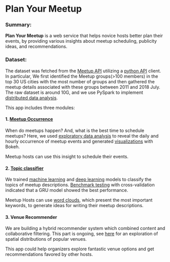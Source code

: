 # Plan Your Meetup

### Summary:

**Plan Your Meetup** is a web service that helps novice hosts better plan their events, by providing various insights about meetup scheduling, publicity ideas, and recommendations.

### Dataset:

The dataset was fetched from the [Meetup API][1] utilizing a [python API][2] client. In particular, We first identified the Meetup groups(>100 members) in the top 30 US cities with the most number of groups and then gathered the meetup details associated with these groups between 2011 and 2018 July. The raw dataset is around 10G, and we use PySpark to implement [distributed data analysis][12].

This app includes three modules:

#### 1. [Meetup Occurrence][4] 

When do meetups happen? And, what is the best time to schedule meetups? Here, we used [exploratory data analysis][3] to reveal the daily and hourly occurrence of meetup events and generated [visualizations][5] with Bokeh.

Meetup hosts can use this insight to schedule their events.

#### 2. [Topic classifier][9] 

We trained [machine learning][6] and [deep learning][7] models to classify the topics of meetup descriptions. [Benchmark testing][8] with cross-validation indicated that a GRU model showed the best performance.

Meetup Hosts can use [word clouds][10], which present the most important keywords, to generate ideas for writing their meetup descriptions.

#### 3. Venue Recommender

We are building a hybrid recommender system which combined content and collaborative filtering. This part is ongoing, see [here][11] for an exploration of spatial distributions of popular venues.

This app could help organizers explore fantastic venue options and get recommendations favored by other hosts.

[1]:https://www.meetup.com/meetup_api/
[2]:https://pypi.org/project/meetup-api/
[3]:https://github.com/narrow-street/plan-your-meetup/blob/master/app/EDA.py
[4]:https://narrow-street.github.io/plan-your-meetup/docs/occurrence.html
[5]:https://github.com/narrow-street/plan-your-meetup/blob/master/app/viz_EDA.py
[6]:https://github.com/narrow-street/plan-your-meetup/blob/master/app/sklearn_models.py
[7]:https://github.com/narrow-street/plan-your-meetup/blob/master/app/keras_models.py
[8]:https://github.com/narrow-street/plan-your-meetup/blob/master/app/topic_classifier.py
[9]:https://narrow-street.github.io/plan-your-meetup/docs/classification.html
[10]:https://github.com/narrow-street/plan-your-meetup/blob/master/app/viz_classification.py
[11]: https://narrow-street.github.io/plan-your-meetup/docs/venues.html
[12]:https://github.com/narrow-street/plan-your-meetup/blob/master/app/spark_data.py
